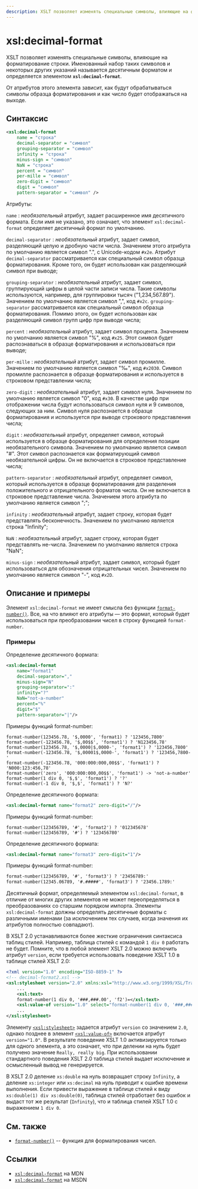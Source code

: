 ```yaml
---
description: XSLT позволяет изменять специальные символы, влияющие на форматирование строки. Именованный набор таких символов и некоторых других указаний называется десятичным форматом и определяется элементом xsl:decimal-format
---
```


# xsl:decimal-format

XSLT позволяет изменять специальные символы, влияющие на форматирование строки. Именованный набор таких символов и некоторых других указаний называется десятичным форматом и определяется элементом **`xsl:decimal-format`**.

От атрибутов этого элемента зависит, как будут обрабатываться символы образца форматирования и как число будет отображаться на выходе.

## Синтаксис

```xml
<xsl:decimal-format
    name = "строка"
    decimal-separator = "символ"
    grouping-separator = "символ"
    infinity = "строка"
    minus-sign = "символ"
    NaN = "строка"
    percent = "символ"
    per-mille = "символ"
    zero-digit = "символ"
    digit = "символ"
    pattern-separator = "символ" />
```

Атрибуты:

`name`
: _необязательный_ атрибут, задает расширенное имя десятичного формата. Если имя не указано, это означает, что элемент `xsl:decimal-format` определяет десятичный формат по умолчанию.

`decimal-separator`
: _необязательный_ атрибут, задает символ, разделяющий целую и дробную части числа. Значением этого атрибута по умолчанию является символ ".", с Unicode-кодом `#x2e`. Атрибут `decimal-separator` рассматривается как специальный символ образца форматирования. Кроме того, он будет использован как разделяющий символ при выводе;

`grouping-separator`
: _необязательный_ атрибут, задает символ, группирующий цифры в целой части записи числа. Такие символы используются, например, для группировки тысяч ("1,234,567.89"). Значением по умолчанию является символ ",", код `#x2c`. `grouping-separator` рассматривается как специальный символ образца форматирования. Помимо этого, он будет использован как разделяющий символ групп цифр при выводе числа;

`percent`
: _необязательный_ атрибут, задает символ процента. Значением по умолчанию является символ "%", код `#x25`. Этот символ будет распознаваться в образце форматирования и использоваться при выводе;

`per-mille`
: _необязательный_ атрибут, задает символ промилле. Значением по умолчанию является символ "‰", код `#x2030`. Символ промилле распознается в образце форматирования и используется в строковом представлении числа;

`zero-digit`
: _необязательный_ атрибут, задает символ нуля. Значением по умолчанию является символ "0", код `#x30`. В качестве цифр при отображении числа будут использоваться символ нуля и 9 символов, следующих за ним. Символ нуля распознается в образце форматирования и используется при выводе строкового представления числа;

`digit`
: _необязательный_ атрибут, определяет символ, который используется в образце форматирования для определения позиции необязательного символа. Значением по умолчанию является символ "#". Этот символ распознается как форматирующий символ необязательной цифры. Он не включается в строковое представление числа;

`pattern-separator`
: _необязательный_ атрибут, определяет символ, который используется в образце форматирования для разделения положительного и отрицательного форматов числа. Он не включается в строковое представление числа. Значением этого атрибута по умолчанию является символ ";";

`infinity`
: _необязательный_ атрибут, задает строку, которая будет представлять бесконечность. Значением по умолчанию является строка "Infinity";

`NaN`
: _необязательный_ атрибут, задает строку, которая будет представлять не-числа. Значением по умолчанию является строка "NaN";

`minus-sign`
: _необязательный_ атрибут, задает символ, который будет использоваться для обозначения отрицательных чисел. Значением по умолчанию является символ "-", код `#x2D`.

## Описание и примеры

Элемент `xsl:decimal-format` не имеет смысла без функции [`format-number()`](../xpath/format-number.md). Все, на что влияют его атрибуты — это формат, который будет использоваться при преобразовании чисел в строку функцией `format-number`.

### Примеры

Определение десятичного формата:

```xml
<xsl:decimal-format
    name="format1"
    decimal-separator=","
    minus-sign="N"
    grouping-separator=":"
    infinity="?"
    NaN="not-a-number"
    percent="%"
    digit="$"
    pattern-separator="|"/>
```

Примеры функций format-number:

```
format-number(123456.78, '$,0000', 'format1) ? '123456,7800'
format-number(-123456.78, '$,00$$', 'format1') ? 'N123456,78'
format-number(123456.78, '$,0000|$,0000-', 'format1') ? '123456,7800'
format-number(-123456.78, '$,00001$,0000-', 'format1') ? '123456,7800-'
format-number(-123456.78, '000:000:000,00$$', 'format1') ? 'N000:123:456,78'
format-number('zero', '000:000:000,00$$', 'format1') -> 'not-a-number'
format-number(1 div 0, '$,$', 'format1') ? '?'
format-number(-1 div 0, '$,$', 'format1') ? 'N?'
```

Определение десятичного формата:

```xml
<xsl:decimal-format name="format2" zero-digit="/"/>
```

Примеры функций format-number:

```
format-number(123456789, '#', 'format2') ? '012345678'
format-number(123456789, '#') ? '123456780'
```

Определение десятичного формата:

```xml
<xsl:decimal-format name="format3" zero-digit="1"/>
```

Примеры функций format-number:

```xml
format-number(123456789, '#', 'format3') ? '23456789:'
format-number(12345.06789, '#.#####', 'format3') ? '23456.1789:'
```

Десятичный формат, определяемый элементом `xsl:decimal-format`, в отличие от многих других элементов не может переопределяться в преобразованиях со старшим порядком импорта. Элементы `xsl:decimal-format` должны определять десятичные форматы с различными именами (за исключением тех случаев, когда значения их атрибутов полностью совпадают).

В XSLT 2.0 устанавливаются более жесткие ограничения синтаксиса таблиц стилей. Например, таблица стилей с командой `1 div 0` работать не будет. Помните, что в любой элемент XSLT 2.0 можно включить атрибут `version`, если требуется использовать поведение XSLT 1.0 в таблице стилей XSLT 2.0:

```xml
<?xml version="1.0" encoding="ISO-8859-1" ?>
<!-- decimal-format2.xsl -->
<xsl:stylesheet version="2.0" xmlns:xsl="http://www.w3.org/1999/XSL/Transform">
    ...
    <xsl:text>
    format-number(1 div 0, '###,###.00', 'f2')=</xsl:text>
    <xsl:value-of version="1.0" select="format-number(1 div 0, '###,###.00', 'f2')"/>
    ...
</xsl:stylesheet>
```

Элементу [`<xsl:stylesheet>`](xsl-stylesheet.md) задается атрибут `version` со значением `2.0`, однако позднее в элемент [`<xsl:value-of>`](xsl-value-of.md) включается атрибут `version="1.0"`. В результате поведение XSLT 1.0 активизируется только для одного элемента, а это означает, что при делении на нуль будет получено значение `Really, really big`. При использовании стандартного поведения XSLT 2.0 таблица стилей выдает исключение и осмысленный вывод не генерируется.

В XSLT 2.0 деление `xs:double` на нуль возвращает строку `Infinity`, а деление `xs:integer` или `xs:decimal` на нуль приводит к ошибке времени выполнения. Если привести выражение в таблице стилей к виду `xs:double(1) div xs:double(0)`, таблица стилей отработает без ошибок и выдаст тот же результат (`Infinity`), что и таблица стилей XSLT 1.0 с выражением `1 div 0`.

## См. также

- [`format-number()`](../xpath/format-number.md) -- функция для форматирования чисел.

## Ссылки

- [`xsl:decimal-format`](https://developer.mozilla.org/en/XSLT/decimal-format) на MDN
- [`xsl:decimal-format`](https://msdn.microsoft.com/en-us/library/ms256092.aspx) на MSDN
